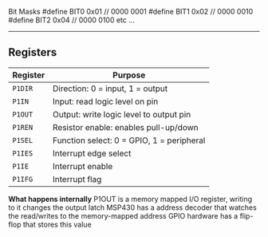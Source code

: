 
Bit Masks
#define BIT0 0x01  // 0000 0001
#define BIT1 0x02  // 0000 0010
#define BIT2 0x04  // 0000 0100
etc ...

---

## **Registers**
| Register | Purpose                                   |
| -------- | ----------------------------------------- |
| `P1DIR`  | Direction: 0 = input, 1 = output          |
| `P1IN`   | Input: read logic level on pin            |
| `P1OUT`  | Output: write logic level to output pin   |
| `P1REN`  | Resistor enable: enables pull-up/down     |
| `P1SEL`  | Function select: 0 = GPIO, 1 = peripheral |
| `P1IES`  | Interrupt edge select                     |
| `P1IE`   | Interrupt enable                          |
| `P1IFG`  | Interrupt flag                            |

**What happens internally**
P1OUT is a memory mapped I/O register, writing to it changes the output latch 
MSP430 has a address decoder that watches the read/writes to the memory-mapped address 
GPIO hardware has a flip-flop that stores this value



